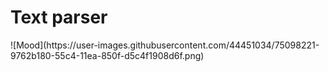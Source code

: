 <h1>Text parser</h1>
![Mood](https://user-images.githubusercontent.com/44451034/75098221-9762b180-55c4-11ea-850f-d5c4f1908d6f.png)
